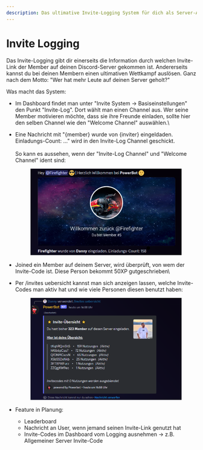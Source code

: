 ```yaml
---
description: Das ultimative Invite-Logging System für dich als Server-Admin und deine User.
---
```


# Invite Logging

Das Invite-Logging gibt dir einerseits die Information durch welchen Invite-Link der Member auf deinen Discord-Server gekommen ist. Andererseits kannst du bei deinen Membern einen ultimativen Wettkampf auslösen. Ganz nach dem Motto: "Wer hat mehr Leute auf deinen Server geholt?"

Was macht das System:

* Im Dashboard findet man unter "Invite System -> Basiseinstellungen" den Punkt "Invite-Log". Dort wählt man einen Channel aus. Wer seine Member motivieren möchte, dass sie ihre Freunde einladen, sollte hier den selben Channel wie den "Welcome Channel" auswählen.\

*   Eine Nachricht mit "{member} wurde von {inviter} eingeldaden. Einladungs-Count: ..." wird in den Invite-Log Channel geschickt. \
    \
    So kann es aussehen, wenn der "Invite-Log Channel" und "Welcome Channel" ident sind:

    <div data-full-width="true">

    <figure><img src="../.gitbook/assets/invite-welcomemessage.png" alt=""><figcaption></figcaption></figure>

    </div>
* Joined ein Member auf deinem Server, wird überprüft, von wem der Invite-Code ist. Diese Person bekommt 50XP gutgeschrieben\

*   Per /invites uebersicht kannst man sich anzeigen lassen, welche Invite-Codes man aktiv hat und wie viele Personen diesen benutzt haben:

    <div data-full-width="true">

    <figure><img src="../.gitbook/assets/invite-uebersicht.png" alt=""><figcaption></figcaption></figure>

    </div>
* Feature in Planung:
  * Leaderboard
  * Nachricht an User, wenn jemand seinen Invite-Link genutzt hat
  * Invite-Codes im Dashboard vom Logging ausnehmen -> z.B. Allgemeiner Server Invite-Code
